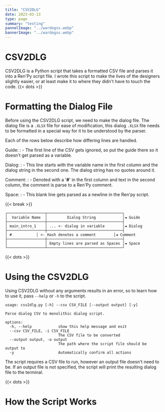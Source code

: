 ```yaml
---
title: "CSV2DLG"
date: 2023-03-13
type: page
summary: "testing"
pannelImage: "../wardogss.webp"
bannerImage: "../wardogss.webp"
---
```

# CSV2DLG
CSV2DLG is a Python script that takes a formatted CSV file and parses it into a Ren'Py script file.
I wrote this script to make the lives of the designers slightly easier, or at least make it to where they didn't have to touch the code.
{{< dots >}}
# Formatting the Dialog File
Before using the CSV2DLG script, we need to make the dialog file. The dialog file is a `.XLSX` file for ease of modification, this dialog `.XLSX` file needs to be formatted in a special way for it to be understood by the parser.

Each of the rows below describe how differing lines are handled.

Guide:
: - The first line of the CSV gets ignored, so put the guide there so it doesn't get parsed as a variable.

Dialog:
: - This line starts with the variable name in the first column and the dialog string in the second one. The dialog string has no quotes around it.

Comment:
: - Denoted with a '**#**' in the first column and text in the second column, the comment is parse to a Ren'Py comment.

Space:
: - This blank line gets parsed as a newline in the Ren'py script.

{{< break >}}
```plaintext
┌─────────────────┬──────────────────────────────────┐
│  Variable Name  │         Dialog String            │◄ Guide
├─────────────────┼──────────────────────────────────┤
│ main_intro_1    │ ... <- dialog in variable        │◄ Dialog
├─────────────────┼──────────────────────────────────┤
│ #	          │ <- Hash denotes a comment        │◄ Comment
├─────────────────┼──────────────────────────────────┤
│                 │ Empty lines are parsed as Spaces │◄ Space
└─────────────────┴──────────────────────────────────┘
```
{{< dots >}}
# Using the CSV2DLG
Using CSV2DLG without any arguments results in an error, so to learn how to use it, pass `--help` or `-h` to the script.
```plaintext
usage: csv2dlg.py [-h] --csv CSV_FILE [--output output] [-y]

Parse dialog CSV to monolithic dialog script.

options:
  -h, --help            show this help message and exit
  --csv CSV_FILE, -i CSV_FILE
                        The CSV file to be converted
  --output output, -o output
                        The path where the script file should be output to
  -y                    Automatically confirm all actions
```
The script requires a CSV file to run, however an output file doesn't need to be. If an output file is not specified, the script will print the resulting dialog file to the terminal.

{{< dots >}}

# How the Script Works
